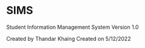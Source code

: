# SIMS
Student Information Management System
Version 1.0

Created by Thandar Khaing
Created on 5/12/2022
